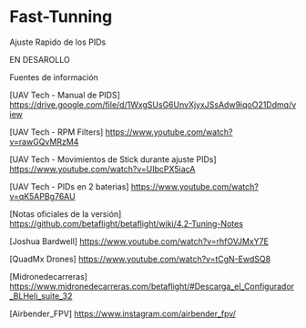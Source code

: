 # Fast-Tunning
Ajuste Rapido de los PIDs


EN DESAROLLO


Fuentes de información

[UAV Tech - Manual de PIDS] https://drive.google.com/file/d/1WxgSUsG6UnvXjyxJSsAdw9iqoO21Ddmq/view  

[UAV Tech - RPM Filters] https://www.youtube.com/watch?v=rawGQvMRzM4  

[UAV Tech - Movimientos de Stick durante ajuste PIDs] https://www.youtube.com/watch?v=UIbcPX5iacA  

[UAV Tech - PIDs en 2 baterias] https://www.youtube.com/watch?v=qK5APBg76AU  

[Notas oficiales de la versión] https://github.com/betaflight/betaflight/wiki/4.2-Tuning-Notes  

[Joshua Bardwell] https://www.youtube.com/watch?v=rhfOVJMxY7E   

[QuadMx Drones] https://www.youtube.com/watch?v=tCgN-EwdSQ8  

[Midronedecarreras] https://www.midronedecarreras.com/betaflight/#Descarga_el_Configurador_BLHeli_suite_32  

[Airbender_FPV] https://www.instagram.com/airbender_fpv/  
